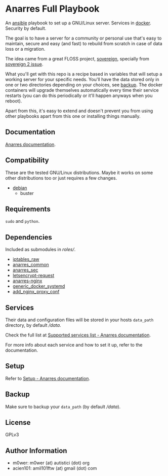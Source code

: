 # Anarres Full Playbook

An [ansible](https://github.com/ansible) playbook to set up a GNU/Linux server.
Services in [docker](https://www.docker.com/). Security by default.

The goal is to have a server for a community or personal use that's easy to
maintain, secure and easy (and fast) to rebuild from scratch in case of data
loss or a migration.

The idea came from a great FLOSS project,
[sovereign](https://github.com/sovereign/sovereign), specially from [sovereign
2 issue](https://github.com/sovereign/sovereign/issues/667).

What you'll get with this repo is a recipe based in variables that will setup a
working server for your specific needs. You'll have the data stored only in one
or two directories depending on your choices, see [backup](#backup). The
docker containers will upgrade themselves automatically every time their
service restarts (you can do this periodically or it'll happen anyways when you
reboot).

Apart from this, it's easy to extend and doesn't prevent you from using other
playbooks apart from this one or installing things manually.

## Documentation

[Anarres documentation](https://anarres-org.github.io/anarres/).

## Compatibility

These are the tested GNU/Linux distributions. Maybe it works on some other
distributions too or just requires a few changes.

* [debian](https://www.debian.org/)
  * buster

## Requirements

`sudo` and `python`.

## Dependencies

Included as submodules in *roles/*.

* [iptables_raw](https://github.com/Nordeus/ansible_iptables_raw)
* [anarres_common](https://github.com/anarres-org/anarres_common)
* [anarres_sec](https://github.com/anarres-org/anarres_sec)
* [letsencrypt-request](https://github.com/anarres-org/letsencrypt-request)
* [anarres-nginx](https://github.com/anarres-org/anarres-nginx)
* [generic_docker_systemd](https://github.com/anarres-org/generic_docker_systemd)
* [add_nginx_proxy_conf](https://github.com/anarres-org/add_nginx_proxy_conf)

## Services

Their data and configuration files will be stored in your hosts `data_path`
directory, by default */data*.

Check the full list at [Supported services list - Anarres
documentation](https://anarres-org.github.io/anarres/supported_services_list/).

For more info about each service and how to set it up, refer to the
documentation.

## Setup

Refer to [Setup - Anarres
documentation](https://anarres-org.github.io/anarres/setup/).

## Backup

Make sure to backup your `data_path` (by default */data*).

## License

GPLv3

## Author Information

* m0wer: m0wer (at) autistici (dot) org
* acien101: amil101ftw (at) gmail (dot) com
